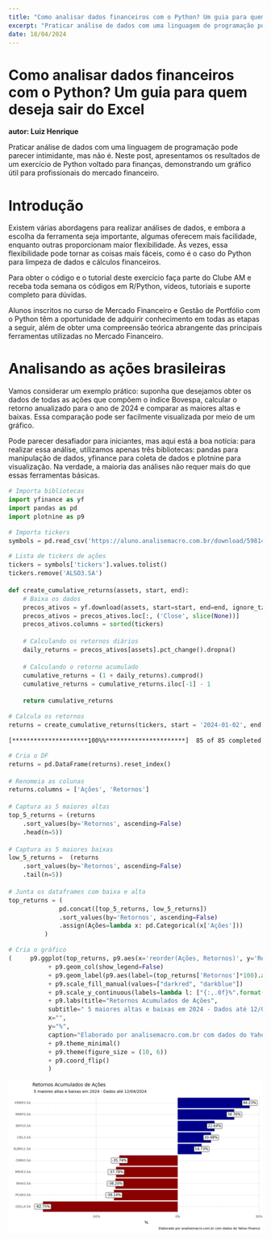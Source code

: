 ```yaml
---
title: "Como analisar dados financeiros com o Python? Um guia para quem deseja sair do Excel"
excerpt: "Praticar análise de dados com uma linguagem de programação pode parecer intimidante, mas não é. Neste post, apresentamos os resultados de um exercício de Python voltado para finanças, demonstrando um gráfico útil para profissionais do mercado financeiro. <br/><img src='/images/portfolio/analise_fin/output_6_0.png'>"
date: 18/04/2024
---
```


# Como analisar dados financeiros com o Python? Um guia para quem deseja sair do Excel

**autor: Luiz Henrique**

Praticar análise de dados com uma linguagem de programação pode parecer intimidante, mas não é. Neste post, apresentamos os resultados de um exercício de Python voltado para finanças, demonstrando um gráfico útil para profissionais do mercado financeiro.

# Introdução
Existem várias abordagens para realizar análises de dados, e embora a escolha da ferramenta seja importante, algumas oferecem mais facilidade, enquanto outras proporcionam maior flexibilidade. Às vezes, essa flexibilidade pode tornar as coisas mais fáceis, como é o caso do Python para limpeza de dados e cálculos financeiros.

Para obter o código e o tutorial deste exercício faça parte do Clube AM e receba toda semana os códigos em R/Python, vídeos, tutoriais e suporte completo para dúvidas.

Alunos inscritos no curso de Mercado Financeiro e Gestão de Portfólio com o Python têm a oportunidade de adquirir conhecimento em todas as etapas a seguir, além de obter uma compreensão teórica abrangente das principais ferramentas utilizadas no Mercado Financeiro.

# Analisando as ações brasileiras
Vamos considerar um exemplo prático: suponha que desejamos obter os dados de todas as ações que compõem o índice Bovespa, calcular o retorno anualizado para o ano de 2024 e comparar as maiores altas e baixas. Essa comparação pode ser facilmente visualizada por meio de um gráfico.

Pode parecer desafiador para iniciantes, mas aqui está a boa notícia: para realizar essa análise, utilizamos apenas três bibliotecas: pandas para manipulação de dados, yfinance para coleta de dados e plotnine para visualização. Na verdade, a maioria das análises não requer mais do que essas ferramentas básicas.


```python
# Importa bibliotecas
import yfinance as yf
import pandas as pd
import plotnine as p9
```


```python
# Importa tickers
symbols = pd.read_csv('https://aluno.analisemacro.com.br/download/59814/?tmstv=1713270351', index_col = [0])
```


```python
# Lista de tickers de ações
tickers = symbols['tickers'].values.tolist()
tickers.remove('ALSO3.SA')

def create_cumulative_returns(assets, start, end):
    # Baixa os dados
    precos_ativos = yf.download(assets, start=start, end=end, ignore_tz=True)
    precos_ativos = precos_ativos.loc[:, ('Close', slice(None))]
    precos_ativos.columns = sorted(tickers)

    # Calculando os retornos diários
    daily_returns = precos_ativos[assets].pct_change().dropna()

    # Calculando o retorno acumulado
    cumulative_returns = (1 + daily_returns).cumprod()
    cumulative_returns = cumulative_returns.iloc[-1] - 1

    return cumulative_returns
```


```python
# Calcula os retornos
returns = create_cumulative_returns(tickers, start = '2024-01-02', end = '2024-04-13')
```

    [*********************100%%**********************]  85 of 85 completed
    


```python
# Cria o DF
returns = pd.DataFrame(returns).reset_index()

# Renomeia as colunas
returns.columns = ['Ações', 'Retornos']

# Captura as 5 maiores altas
top_5_returns = (returns
    .sort_values(by='Retornos', ascending=False)
    .head(n=5))

# Captura as 5 maiores baixas
low_5_returns =  (returns
    .sort_values(by='Retornos', ascending=False)
    .tail(n=5))

# Junta os dataframes com baixa e alta
top_returns = (
              pd.concat([top_5_returns, low_5_returns])
              .sort_values(by='Retornos', ascending=False)
              .assign(Ações=lambda x: pd.Categorical(x['Ações']))
          )
```


```python
# Cria o gráfico
(     p9.ggplot(top_returns, p9.aes(x='reorder(Ações, Retornos)', y='Retornos', fill='Retornos > 0'))
           + p9.geom_col(show_legend=False)
           + p9.geom_label(p9.aes(label=(top_returns['Retornos']*100).apply(lambda x: f"{x:.2f}%")), size=10, fill = 'white')
           + p9.scale_fill_manual(values=["darkred", "darkblue"])
           + p9.scale_y_continuous(labels=lambda l: ["{:,.0f}%".format(v * 100) for v in l])
           + p9.labs(title="Retornos Acumulados de Ações",
           subtitle=" 5 maiores altas e baixas em 2024 - Dados até 12/04/2024",
           x="",
           y="%",
           caption="Elaborado por analisemacro.com.br com dados do Yahoo Finance")
           + p9.theme_minimal()
           + p9.theme(figure_size = (10, 6))
           + p9.coord_flip()
           )
```


    
![png](/images/portfolio/analise_fin/output_6_0.png)
    





